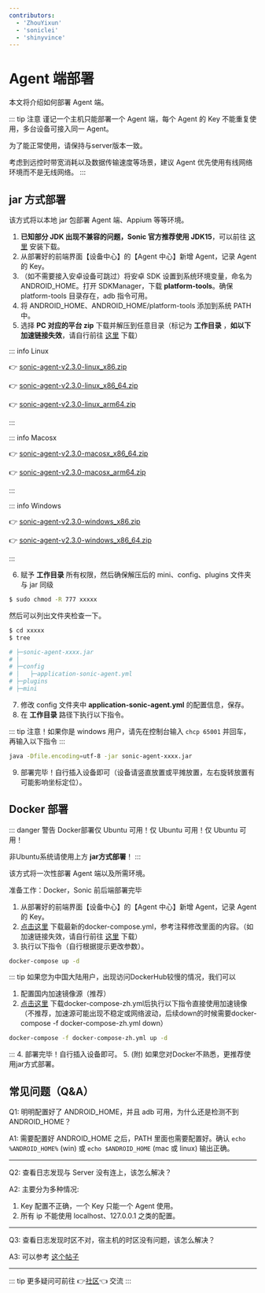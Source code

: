```yaml
---
contributors:
  - 'ZhouYixun'
  - 'soniclei'
  - 'shinyvince'
---
```


# Agent 端部署

本文将介绍如何部署 Agent 端。

::: tip 注意
谨记一个主机只能部署一个 Agent 端，每个 Agent 的 Key 不能重复使用，多台设备可接入同一 Agent。

为了能正常使用，请保持与server版本一致。

考虑到远控时带宽消耗以及数据传输速度等场景，建议 Agent 优先使用有线网络环境而不是无线网络。
:::

## jar 方式部署

该方式将以本地 jar 包部署 Agent 端、Appium 等等环境。

1. **已知部分 JDK 出现不兼容的问题，Sonic 官方推荐使用 JDK15**，可以前往 [这里](https://docs.aws.amazon.com/corretto/latest/corretto-15-ug/downloads-list.html) 安装下载。
2. 从部署好的前端界面【设备中心】的【Agent 中心】新增 Agent，记录 Agent 的 Key。
3. （如不需要接入安卓设备可跳过）将安卓 SDK 设置到系统环境变量，命名为 ANDROID_HOME。打开 SDKManager，下载 **platform-tools**。确保 platform-tools 目录存在，adb 指令可用。
4. 将 ANDROID_HOME、ANDROID_HOME/platform-tools 添加到系统 PATH 中。
5. 选择 **PC 对应的平台 zip** 下载并解压到任意目录（标记为 **工作目录** ，**如以下加速链接失效**，请自行前往 <a href="https://github.com/SonicCloudOrg/sonic-agent/releases" target="_blank">这里</a> 下载）

::: info Linux

👉 <a href="https://ghproxy.com/https://github.com/SonicCloudOrg/sonic-agent/releases/download/v2.3.0/sonic-agent-v2.3.0-linux_x86.zip" target="_blank">sonic-agent-v2.3.0-linux_x86.zip</a>

👉 <a href="https://ghproxy.com/https://github.com/SonicCloudOrg/sonic-agent/releases/download/v2.3.0/sonic-agent-v2.3.0-linux_x86_64.zip" target="_blank">sonic-agent-v2.3.0-linux_x86_64.zip</a>

👉 <a href="https://ghproxy.com/https://github.com/SonicCloudOrg/sonic-agent/releases/download/v2.3.0/sonic-agent-v2.3.0-linux_arm64.zip" target="_blank">sonic-agent-v2.3.0-linux_arm64.zip</a>

:::

::: info Macosx

👉 <a href="https://ghproxy.com/https://github.com/SonicCloudOrg/sonic-agent/releases/download/v2.3.0/sonic-agent-v2.3.0-macosx_x86_64.zip" target="_blank">sonic-agent-v2.3.0-macosx_x86_64.zip</a>

👉 <a href="https://ghproxy.com/https://github.com/SonicCloudOrg/sonic-agent/releases/download/v2.3.0/sonic-agent-v2.3.0-macosx_arm64.zip" target="_blank">sonic-agent-v2.3.0-macosx_arm64.zip</a>

:::

::: info Windows

👉 <a href="https://ghproxy.com/https://github.com/SonicCloudOrg/sonic-agent/releases/download/v2.3.0/sonic-agent-v2.3.0-windows_x86.zip" target="_blank">sonic-agent-v2.3.0-windows_x86.zip</a>

👉 <a href="https://ghproxy.com/https://github.com/SonicCloudOrg/sonic-agent/releases/download/v2.3.0/sonic-agent-v2.3.0-windows_x86_64.zip" target="_blank">sonic-agent-v2.3.0-windows_x86_64.zip</a>

:::

6. 赋予 **工作目录** 所有权限，然后确保解压后的 mini、config、plugins 文件夹与 jar 同级

```bash
$ sudo chmod -R 777 xxxxx
```

然后可以列出文件夹检查一下。

```bash
$ cd xxxxx
$ tree

# ├─sonic-agent-xxxx.jar
# │
# ├─config
# │   ├─application-sonic-agent.yml
# ├─plugins
# ├─mini
```

7. 修改 config 文件夹中 **application-sonic-agent.yml** 的配置信息，保存。
8. 在 **工作目录** 路径下执行以下指令。

::: tip
注意！如果你是 windows 用户，请先在控制台输入 `chcp 65001` 并回车，再输入以下指令
:::

```bash
java -Dfile.encoding=utf-8 -jar sonic-agent-xxxx.jar
```

9. 部署完毕！自行插入设备即可（设备请竖直放置或平摊放置，左右旋转放置有可能影响坐标定位）。

## Docker 部署

::: danger 警告
Docker部署仅 Ubuntu 可用！仅 Ubuntu 可用！仅 Ubuntu 可用！

非Ubuntu系统请使用上方 **jar方式部署**！
:::

该方式将一次性部署 Agent 端以及所需环境。

准备工作：Docker，Sonic 前后端部署完毕

1. 从部署好的前端界面【设备中心】的【Agent 中心】新增 Agent，记录 Agent 的 Key。
2. [点击这里](https://ghproxy.com/https://github.com/SonicCloudOrg/sonic-agent/releases/download/v2.3.0/docker-compose.yml) 下载最新的docker-compose.yml，参考注释修改里面的内容。（如加速链接失效，请自行前往 <a href="https://github.com/SonicCloudOrg/sonic-agent/releases" target="_black">这里</a> 下载）
3. 执行以下指令（自行根据提示更改参数）。

```bash
docker-compose up -d
```
::: tip 如果您为中国大陆用户，出现访问DockerHub较慢的情况，我们可以
1. 配置国内加速镜像源（推荐）
2. <a href="https://ghproxy.com/https://github.com/SonicCloudOrg/sonic-agent/releases/download/v2.3.0/docker-compose-zh.yml" target="_blank">点击这里</a> 下载docker-compose-zh.yml后执行以下指令直接使用加速镜像（不推荐，加速源可能出现不稳定或网络波动，后续down的时候需要docker-compose -f docker-compose-zh.yml down）
```bash
docker-compose -f docker-compose-zh.yml up -d
```
:::
4. 部署完毕！自行插入设备即可。
5. (附) 如果您对Docker不熟悉，更推荐使用jar方式部署。

## 常见问题（Q&A）

Q1: 明明配置好了 ANDROID_HOME，并且 adb 可用，为什么还是检测不到 ANDROID_HOME？

A1: 需要配置好 ANDROID_HOME 之后，PATH 里面也需要配置好。确认 `echo %ANDROID_HOME%` (win) 或 `echo $ANDROID_HOME` (mac 或 linux) 输出正确。

---

Q2: 查看日志发现与 Server 没有连上，该怎么解决？

A2: 主要分为多种情况:

1. Key 配置不正确，一个 Key 只能一个 Agent 使用。
2. 所有 ip 不能使用 localhost、127.0.0.1 之类的配置。

---

Q3: 查看日志发现时区不对，宿主机的时区没有问题，该怎么解决？

A3: 可以参考 [这个帖子](https://sonic-cloud.wiki/d/2297)

---

::: tip
更多疑问可前往 👉[社区](https://sonic-cloud.wiki)👈 交流
:::
